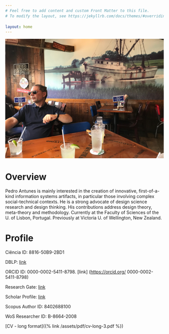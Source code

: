 ```yaml
---
# Feel free to add content and custom Front Matter to this file.
# To modify the layout, see https://jekyllrb.com/docs/themes/#overriding-theme-defaults

layout: home
---
```


![photo](/assets/img/shrimp.jpg "Title")

Overview
========
Pedro Antunes is mainly interested in the creation of innovative, first-of-a-kind information systems artifacts, in particular those involving complex social-technical contexts. He is a strong advocate of design science research and design thinking. His contributions address design theory, meta-theory and methodology. Currently at the Faculty of Sciences of the U. of Lisbon, Portugal. Previously at Victoria U. of Wellington, New Zealand.

Profile
=======

Ciência ID: 8816-50B9-2BD1

DBLP: [link](https://dblp.org/pid/97/768.html)

ORCID ID: 0000-0002-5411-8798. [link] (https://orcid.org/ 0000-0002-5411-8798)

Research Gate: [link](https://www.researchgate.net/profile/Pedro-Antunes-25)

Scholar Profile: [link](https://scholar.google.com/citations?user=MBIvX78AAAAJ&hl=en)

Scopus Author ID: 8402688100

WoS Researcher ID: B-8664-2008

[CV - long format]({% link /assets/pdf/cv-long-3.pdf %})
